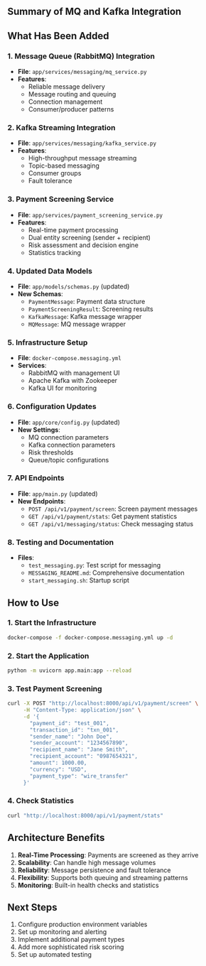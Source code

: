 ## Summary of MQ and Kafka Integration

## What Has Been Added

### 1. Message Queue (RabbitMQ) Integration
- **File**: `app/services/messaging/mq_service.py`
- **Features**: 
  - Reliable message delivery
  - Message routing and queuing
  - Connection management
  - Consumer/producer patterns

### 2. Kafka Streaming Integration
- **File**: `app/services/messaging/kafka_service.py`
- **Features**:
  - High-throughput message streaming
  - Topic-based messaging
  - Consumer groups
  - Fault tolerance

### 3. Payment Screening Service
- **File**: `app/services/payment_screening_service.py`
- **Features**:
  - Real-time payment processing
  - Dual entity screening (sender + recipient)
  - Risk assessment and decision engine
  - Statistics tracking

### 4. Updated Data Models
- **File**: `app/models/schemas.py` (updated)
- **New Schemas**:
  - `PaymentMessage`: Payment data structure
  - `PaymentScreeningResult`: Screening results
  - `KafkaMessage`: Kafka message wrapper
  - `MQMessage`: MQ message wrapper

### 5. Infrastructure Setup
- **File**: `docker-compose.messaging.yml`
- **Services**:
  - RabbitMQ with management UI
  - Apache Kafka with Zookeeper
  - Kafka UI for monitoring

### 6. Configuration Updates
- **File**: `app/core/config.py` (updated)
- **New Settings**:
  - MQ connection parameters
  - Kafka connection parameters
  - Risk thresholds
  - Queue/topic configurations

### 7. API Endpoints
- **File**: `app/main.py` (updated)
- **New Endpoints**:
  - `POST /api/v1/payment/screen`: Screen payment messages
  - `GET /api/v1/payment/stats`: Get payment statistics
  - `GET /api/v1/messaging/status`: Check messaging status

### 8. Testing and Documentation
- **Files**:
  - `test_messaging.py`: Test script for messaging
  - `MESSAGING_README.md`: Comprehensive documentation
  - `start_messaging.sh`: Startup script

## How to Use

### 1. Start the Infrastructure
```bash
docker-compose -f docker-compose.messaging.yml up -d
```

### 2. Start the Application
```bash
python -m uvicorn app.main:app --reload
```

### 3. Test Payment Screening
```bash
curl -X POST "http://localhost:8000/api/v1/payment/screen" \
     -H "Content-Type: application/json" \
     -d '{
       "payment_id": "test_001",
       "transaction_id": "txn_001",
       "sender_name": "John Doe",
       "sender_account": "1234567890",
       "recipient_name": "Jane Smith",
       "recipient_account": "0987654321",
       "amount": 1000.00,
       "currency": "USD",
       "payment_type": "wire_transfer"
     }'
```

### 4. Check Statistics
```bash
curl "http://localhost:8000/api/v1/payment/stats"
```

## Architecture Benefits

1. **Real-Time Processing**: Payments are screened as they arrive
2. **Scalability**: Can handle high message volumes
3. **Reliability**: Message persistence and fault tolerance
4. **Flexibility**: Supports both queuing and streaming patterns
5. **Monitoring**: Built-in health checks and statistics

## Next Steps

1. Configure production environment variables
2. Set up monitoring and alerting
3. Implement additional payment types
4. Add more sophisticated risk scoring
5. Set up automated testing
